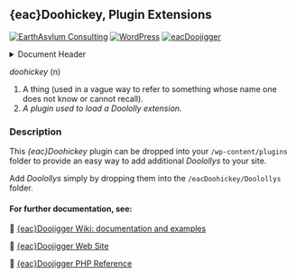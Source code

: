 ## {eac}Doohickey, Plugin Extensions  
[![EarthAsylum Consulting](https://img.shields.io/badge/EarthAsylum-Consulting-0?&labelColor=6e9882&color=707070)](https://earthasylum.com/)
[![WordPress](https://img.shields.io/badge/WordPress-Plugins-grey?logo=wordpress&labelColor=blue)](https://wordpress.org/plugins/search/EarthAsylum/)
[![eacDoojigger](https://img.shields.io/badge/Requires-%7Beac%7DDoojigger-da821d)](https://eacDoojigger.earthasylum.com/)

<details><summary>Document Header</summary>

Plugin URI:             https://eacDoojigger.earthasylum.com/  
Author:                 [EarthAsylum Consulting](https://www.earthasylum.com)  
Stable tag:             0.1.0  
Last Updated:           30-Apr-2025  
Requires at least:      5.8  
Tested up to:           6.8  
Requires PHP:           8.1  
Contributors:           earthasylum@github,kevinburkholder@wordpress  
License:				GPLv3 or later  
License URI:			https://www.gnu.org/licenses/gpl.html  
GitHub URI:             https://github.com/EarthAsylum/docs.eacDoojigger/wiki  

</details>

_doohickey_ (n)
1. A thing (used in a vague way to refer to something whose name one does not know or cannot recall).
2. *A plugin used to load a Doololly extension.*

### Description

This *{eac}Doohickey* plugin can be dropped into your `/wp-content/plugins` folder to provide an easy way to add additional *Doolollys* to your site.

Add *Doolollys* simply by dropping them into the `/eacDoohickey/Doolollys` folder. 


#### For further documentation, see:

:open_file_folder: [{eac}Doojigger Wiki: documentation and examples](https://github.com/EarthAsylum/docs.eacDoojigger/wiki)

:bookmark_tabs: [{eac}Doojigger Web Site](https://eacdoojigger.earthasylum.com)

:green_book: [{eac}Doojigger PHP Reference](https://earthasylum.github.io/docs.eacDoojigger/)
